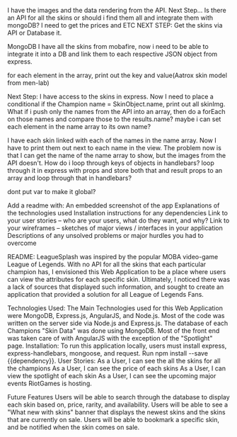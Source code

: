 I have the images and the data rendering from the API.
Next Step...
    Is there an API for all the skins or should i find them all and integrate them with mongoDB?
    I need to get the prices and ETC
    NEXT STEP: Get the skins via API or Database it.

MongoDB
  I have all the skins from mobafire, now i need to be able to integrate it into a DB and link them to each respective JSON object from express.

for each element in the array, print out the key and value(Aatrox skin model from men-lab)

Next Step:
  I have access to the skins in express. Now I need to place a conditional if the Champion name = SkinObject.name, print out all skinImg. What if i push only the names from the API into an array, then do a forEach on those names and compare those to the results.name? maybe i can set each element in the name array to its own name?


I have each skin linked with each of the names in the name array.
Now I have to print them out next to each name in the view.
The problem now is that I can get the name of the name array to show, but the images from the API doesn't.
How do i loop through keys of objects in handlebars?
  loop through it in express with props and store both that and result props to an array and loop through that in handlebars?

dont put var to make it global?

Add a readme with:
An embedded screenshot of the app
Explanations of the technologies used
Installation instructions for any dependencies
Link to your user stories – who are your users, what do they want, and why?
Link to your wireframes – sketches of major views / interfaces in your application
Descriptions of any unsolved problems or major hurdles you had to overcome

README:
LeagueSplash was inspired by the popular MOBA video-game League of Legends. With no API for all the skins that each particular champion has, I envisioned this Web Application to be a place where users can view the attributes for each specific skin. Ultimately, I noticed there was a lack of sources that displayed such information, and sought to create an application that provided a solution for all League of Legends Fans.

Technologies Used: The Main Technologies used for this Web Application were MongoDB, Express.js, AngularJS, and Node.js. Most of the code was written on the server side via Node.js and Express.js. The database of each Champions "Skin Data" was done using MongoDB. Most of the front end was taken care of with AngularJS with the exception of the "Spotlight" page.
Installation: To run this application locally, users must install express, express-handlebars, mongoose, and request. Run npm install --save {{dependency}}.
User Stories:
As a User, I can see the all the skins for all the champions
As a User, I can see the price of each skins
As a User, I can view the spotlight of each skin
As a User, I can see the upcoming major events RiotGames is hosting.

Future Features
Users will be able to search through the database to display each skin based on, price, rarity, and availability.
Users will be able to see a "What new with skins" banner that displays the newest skins and the skins that are currently on sale.
Users will be able to bookmark a specific skin, and be notified when the skin comes on sale.
